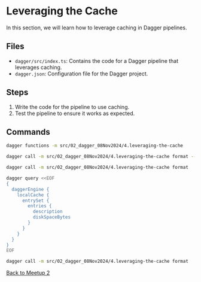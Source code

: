 # Leveraging the Cache

In this section, we will learn how to leverage caching in Dagger pipelines.

## Files

- `dagger/src/index.ts`: Contains the code for a Dagger pipeline that leverages
  caching.
- `dagger.json`: Configuration file for the Dagger project.

## Steps

1. Write the code for the pipeline to use caching.
2. Test the pipeline to ensure it works as expected.

## Commands

```bash
dagger functions -m src/02_dagger_08Nov2024/4.leveraging-the-cache
```

```bash
dagger call -m src/02_dagger_08Nov2024/4.leveraging-the-cache format --help
```

```bash
dagger call -m src/02_dagger_08Nov2024/4.leveraging-the-cache format
```

```bash
dagger query <<EOF
{
  daggerEngine {
    localCache {
      entrySet {
        entries {
          description
          diskSpaceBytes
        }
      }
    }
  }
}
EOF
```

```bash
dagger call -m src/02_dagger_08Nov2024/4.leveraging-the-cache format
```

[Back to Meetup 2](../README.md)
